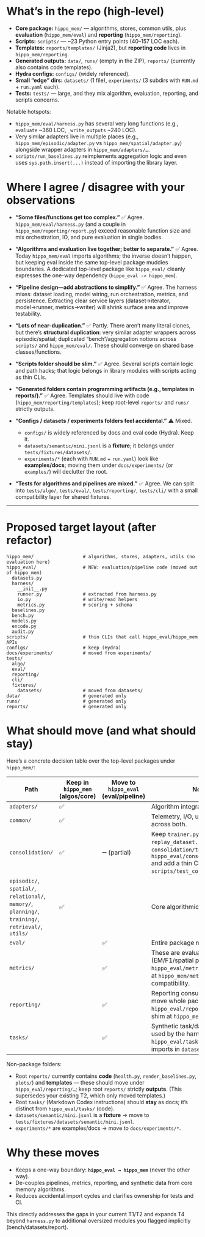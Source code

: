 # What’s in the repo (high-level)

* **Core package:** `hippo_mem/` — algorithms, stores, common utils, plus **evaluation** (`hippo_mem/eval`) and **reporting** (`hippo_mem/reporting`).
* **Scripts:** `scripts/` — \~23 Python entry points (40–157 LOC each).
* **Templates:** `reports/templates/` (Jinja2), but **reporting code** lives in `hippo_mem/reporting`.
* **Generated outputs:** `data/`, `runs/` (empty in the ZIP), `reports/` (currently also contains code templates).
* **Hydra configs:** `configs/` (widely referenced).
* **Small “edge” dirs:** `datasets/` (1 file), `experiments/` (3 subdirs with `RUN.md` + `run.yaml` each).
* **Tests:** `tests/` — large, and they mix algorithm, evaluation, reporting, and scripts concerns.

Notable hotspots:

* `hippo_mem/eval/harness.py` has several very long functions (e.g., `evaluate` \~360 LOC, `_write_outputs` \~240 LOC).
* Very similar adapters live in multiple places (e.g., `hippo_mem/episodic/adapter.py` vs `hippo_mem/spatial/adapter.py`) alongside wrapper adapters in `hippo_mem/adapters/…`.
* `scripts/run_baselines.py` reimplements aggregation logic and even uses `sys.path.insert(...)` instead of importing the library layer.

# Where I agree / disagree with your observations

* **“Some files/functions get too complex.”**
  ✅ Agree. `hippo_mem/eval/harness.py` (and a couple in `hippo_mem/reporting/report.py`) exceed reasonable function size and mix orchestration, IO, and pure evaluation in single bodies.

* **“Algorithms and evaluation live together; better to separate.”**
  ✅ Agree. Today `hippo_mem/eval` imports algorithms; the inverse doesn’t happen, but keeping eval inside the same top-level package muddies boundaries. A dedicated top-level package like `hippo_eval/` cleanly expresses the one-way dependency (`hippo_eval -> hippo_mem`).

* **“Pipeline design—add abstractions to simplify.”**
  ✅ Agree. The harness mixes: dataset loading, model wiring, run orchestration, metrics, and persistence. Extracting clear service layers (dataset→iterator, model→runner, metrics→writer) will shrink surface area and improve testability.

* **“Lots of near-duplication.”**
  ✅ Partly. There aren’t many literal clones, but there’s **structural duplication**: very similar adapter wrappers across episodic/spatial; duplicated “bench”/aggregation notions across `scripts/` and `hippo_mem/eval/`. These should converge on shared base classes/functions.

* **“Scripts folder should be slim.”**
  ✅ Agree. Several scripts contain logic and path hacks; that logic belongs in library modules with scripts acting as thin CLIs.

* **“Generated folders contain programming artifacts (e.g., templates in reports/).”**
  ✅ Agree. Templates should live with code (`hippo_mem/reporting/templates`); keep root-level `reports/` and `runs/` strictly outputs.

* **“Configs / datasets / experiments folders feel accidental.”**
  ⚠️ Mixed.

  * `configs/` is widely referenced by docs and eval code (Hydra). Keep it.
  * `datasets/semantic/mini.jsonl` is a **fixture**; it belongs under `tests/fixtures/datasets/`.
  * `experiments/*` (each with `RUN.md` + `run.yaml`) look like **examples/docs**; moving them under `docs/experiments/` (or `examples/`) will declutter the root.

* **“Tests for algorithms and pipelines are mixed.”**
  ✅ Agree. We can split into `tests/algo/`, `tests/eval/`, `tests/reporting/`, `tests/cli/` with a small compatibility layer for shared fixtures.

---

# Proposed target layout (after refactor)

```
hippo_mem/                  # algorithms, stores, adapters, utils (no evaluation here)
hippo_eval/                 # NEW: evaluation/pipeline code (moved out of hippo_mem)
  datasets.py
  harness/
    __init__.py
    runner.py               # extracted from harness.py
    io.py                   # write/read helpers
    metrics.py              # scoring + schema
  baselines.py
  bench.py
  models.py
  encode.py
  audit.py
scripts/                    # thin CLIs that call hippo_eval/hippo_mem APIs
configs/                    # keep (Hydra)
docs/experiments/           # moved from experiments/
tests/
  algo/
  eval/
  reporting/
  cli/
  fixtures/
    datasets/               # moved from datasets/
data/                       # generated only
runs/                       # generated only
reports/                    # generated only
```

# What should move (and what should stay)

Here’s a concrete decision table over the top-level packages under `hippo_mem/`:

| Path                                                                                                | Keep in `hippo_mem` (algos/core) | Move to `hippo_eval` (eval/pipeline) | Notes                                                                                                                                                                                                |
| --------------------------------------------------------------------------------------------------- | -------------------------------- | ------------------------------------ | ---------------------------------------------------------------------------------------------------------------------------------------------------------------------------------------------------- |
| `adapters/`                                                                                         | ✅                                |                                      | Algorithm integration code.                                                                                                                                                                          |
| `common/`                                                                                           | ✅                                |                                      | Telemetry, I/O, utilities used across both.                                                                                                                                                          |
| `consolidation/`                                                                                    | ✅                                | ➖ (partial)                          | Keep `trainer.py`, `worker.py`, `replay_dataset.py` in core. **Move** `consolidation/test_eval.py` to `hippo_eval/consolidation/eval.py` and add a thin CLI wrapper `scripts/test_consolidation.py`. |
| `episodic/`, `spatial/`, `relational/`, `memory/`, `planning/`, `training/`, `retrieval/`, `utils/` | ✅                                |                                      | Core algorithmic functionality.                                                                                                                                                                      |
| `eval/`                                                                                             |                                  | ✅                                    | Entire package moves (your T1).                                                                                                                                                                      |
| `metrics/`                                                                                          |                                  | ✅                                    | These are evaluation metrics (EM/F1/spatial path, etc.). Move to `hippo_eval/metrics/`. Keep a shim at `hippo_mem/metrics` for compatibility.                                                        |
| `reporting/`                                                                                        |                                  | ✅                                    | Reporting consumes eval outputs; move whole package to `hippo_eval/reporting/`. Keep a shim at `hippo_mem/reporting`.                                                                                |
| `tasks/`                                                                                            |                                  | ✅                                    | Synthetic task/data generation used by the harness; move to `hippo_eval/tasks/`. Update imports in `datasets.py`.                                                                                    |

Non-package folders:

* Root `reports/` currently contains **code** (`health.py`, `render_baselines.py`, `plots/`) and **templates** — these should move under `hippo_eval/reporting/…`; keep root `reports/` strictly **outputs**. (This supersedes your existing T2, which only moved templates.)&#x20;
* Root `tasks/` (Markdown Codex instructions) should **stay** as docs; it’s distinct from `hippo_eval/tasks/` (code).
* `datasets/semantic/mini.jsonl` is a **fixture** → move to `tests/fixtures/datasets/semantic/mini.jsonl`.
* `experiments/*` are examples/docs → move to `docs/experiments/*`.

# Why these moves

* Keeps a one-way boundary: **`hippo_eval → hippo_mem`** (never the other way).
* De-couples pipelines, metrics, reporting, and synthetic data from core memory algorithms.
* Reduces accidental import cycles and clarifies ownership for tests and CI.

This directly addresses the gaps in your current T1/T2 and expands T4 beyond `harness.py` to additional oversized modules you flagged implicitly (bench/datasets/report).&#x20;

